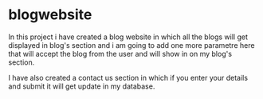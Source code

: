 # blogwebsite

In this project i have created a blog website in which all the blogs will get displayed in blog's section and i am going to add one more parametre here that will accept the blog from the 
user and will show in on my blog's section.

I have also created a contact us section in which if you enter your details and submit it will get update in my database.
